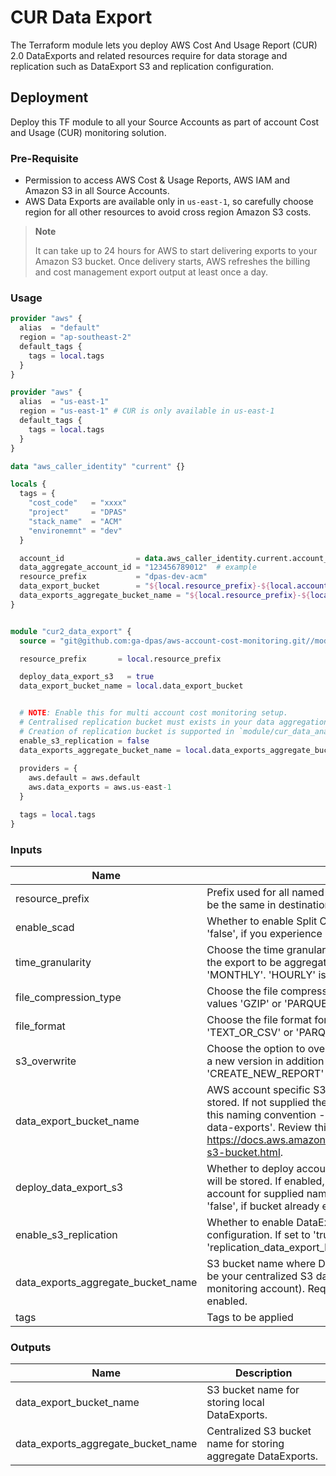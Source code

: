 # CUR Data Export

The Terraform module lets you deploy AWS Cost And Usage Report (CUR) 2.0 DataExports and related resources require for
data storage and replication such as DataExport S3 and replication configuration.

## Deployment

Deploy this TF module to all your Source Accounts as part of account Cost and Usage (CUR) monitoring solution.

### Pre-Requisite

- Permission to access AWS Cost & Usage Reports, AWS IAM and Amazon S3 in all Source Accounts.
- AWS Data Exports are available only in `us-east-1`, so carefully choose region for all other resources to avoid
cross region Amazon S3 costs.

> **Note**
>
> It can take up to 24 hours for AWS to start delivering exports to your Amazon S3 bucket. 
> Once delivery starts, AWS refreshes the billing and cost management export output at least once a day.

### Usage

```terraform
provider "aws" {
  alias  = "default"
  region = "ap-southeast-2"
  default_tags {
    tags = local.tags
  }
}

provider "aws" {
  alias  = "us-east-1"
  region = "us-east-1" # CUR is only available in us-east-1
  default_tags {
    tags = local.tags
  }
}

data "aws_caller_identity" "current" {}

locals {
  tags = {
    "cost_code"   = "xxxx"
    "project"     = "DPAS"
    "stack_name"  = "ACM"
    "environemnt" = "dev"
  }

  account_id                = data.aws_caller_identity.current.account_id
  data_aggregate_account_id = "123456789012"  # example
  resource_prefix           = "dpas-dev-acm"
  data_export_bucket        = "${local.resource_prefix}-${local.account_id}-data-exports" # local bucket
  data_exports_aggregate_bucket_name = "${local.resource_prefix}-${local.data_aggregate_account_id}-data-exports" # centralised bucket
}


module "cur2_data_export" {
  source = "git@github.com:ga-dpas/aws-account-cost-monitoring.git//module/cur_data_export?ref=main"

  resource_prefix       = local.resource_prefix

  deploy_data_export_s3   = true
  data_export_bucket_name = local.data_export_bucket


  # NOTE: Enable this for multi account cost monitoring setup.
  # Centralised replication bucket must exists in your data aggregation account.
  # Creation of replication bucket is supported in `module/cur_data_analytics` TF module.
  enable_s3_replication = false
  data_exports_aggregate_bucket_name = local.data_exports_aggregate_bucket_name
  
  providers = {
    aws.default = aws.default
    aws.data_exports = aws.us-east-1
  }

  tags = local.tags
}
```

### Inputs

| Name                               | Description                                                                                                                                                                                                                                                                                                                    | Default              | Required |
|------------------------------------|--------------------------------------------------------------------------------------------------------------------------------------------------------------------------------------------------------------------------------------------------------------------------------------------------------------------------------|----------------------|----------|
| resource_prefix                    | Prefix used for all named resources, including S3 Bucket. Must be the same in destination and source stacks.                                                                                                                                                                                                                   | `"acm"`              | Yes      |
| enable_scad                        | Whether to enable Split Cost Allocation Data (Scad). Set to 'false', if you experience performance issues due to dataset size.                                                                                                                                                                                                 | `true`               | No       |
| time_granularity                   | Choose the time granularity for how you want the line items in the export to be aggregated. Valid values 'HOURLY', 'DAILY' or 'MONTHLY'. 'HOURLY' is a recommended option.                                                                                                                                                     | `"HOURLY"`           | No       |
| file_compression_type              | Choose the file compression type for the data export. Valid values 'GZIP' or 'PARQUET'.                                                                                                                                                                                                                                        | `"PARQUET"`          | No       |
| file_format                        | Choose the file format for the data export. Valid values 'TEXT_OR_CSV' or 'PARQUET'.                                                                                                                                                                                                                                           | `"PARQUET"`          | No       |
| s3_overwrite                       | Choose the option to overwrite the previous version or to create a new version in addition to the previous versions. Valid values 'CREATE_NEW_REPORT' or 'OVERWRITE_REPORT'.                                                                                                                                                   | `"OVERWRITE_REPORT"` | No       |
| data_export_bucket_name            | AWS account specific S3 bucket name where DataExport will be stored. If not supplied then DataExport bucket expected to follow this naming convention - '<resource_prefix>-<account_id>-data-exports'. Review this doc for bucket configuration - https://docs.aws.amazon.com/cur/latest/userguide/dataexports-s3-bucket.html. | `""`                 | Yes      |
| deploy_data_export_s3              | Whether to deploy account specific S3 bucket where DataExport will be stored. If enabled, S3 bucket will be created in given account for supplied name - <var.data_export_bucket>. Set to 'false', if bucket already exists.                                                                                                   | `true`               | Yes      |
| enable_s3_replication              | Whether to enable DataExport S3 bucket replication configuration. If set to 'true', supply 'replication_data_export_bucket'.                                                                                                                                                                                                   | `true`               | Yes      |
| data_exports_aggregate_bucket_name | S3 bucket name where DataExport will be replicated to (this can be your centralized S3 data aggregation bucket provisioned in monitoring account). Required if 'enable_s3_replication' is enabled.                                                                                                                             | `""`                 | Yes      |
| tags                               | Tags to be applied                                                                                                                                                                                                                                                                                                             | `{}`                 | Yes      |

### Outputs

| Name                               | Description                                                   |
|------------------------------------|---------------------------------------------------------------|
| data_export_bucket_name            | S3 bucket name for storing local DataExports.                 |
| data_exports_aggregate_bucket_name | Centralized S3 bucket name for storing aggregate DataExports. |
